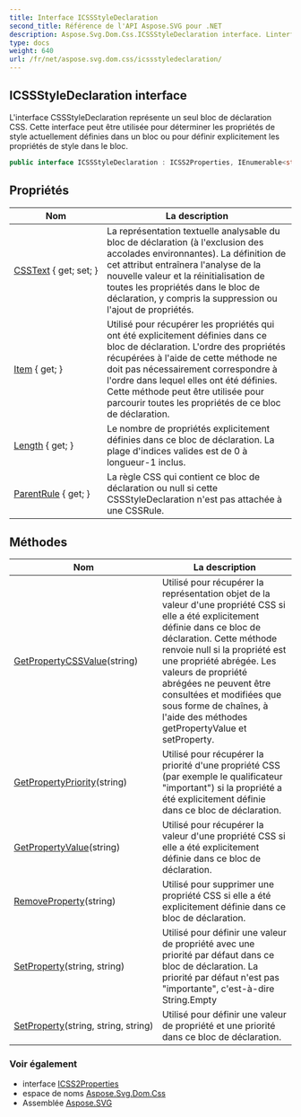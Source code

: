 ```yaml
---
title: Interface ICSSStyleDeclaration
second_title: Référence de l'API Aspose.SVG pour .NET
description: Aspose.Svg.Dom.Css.ICSSStyleDeclaration interface. Linterface CSSStyleDeclaration représente un seul bloc de déclaration CSS. Cette interface peut être utilisée pour déterminer les propriétés de style actuellement définies dans un bloc ou pour définir explicitement les propriétés de style dans le bloc.
type: docs
weight: 640
url: /fr/net/aspose.svg.dom.css/icssstyledeclaration/
---
```

## ICSSStyleDeclaration interface

L'interface CSSStyleDeclaration représente un seul bloc de déclaration CSS. Cette interface peut être utilisée pour déterminer les propriétés de style actuellement définies dans un bloc ou pour définir explicitement les propriétés de style dans le bloc.

```csharp
public interface ICSSStyleDeclaration : ICSS2Properties, IEnumerable<string>
```

## Propriétés

| Nom | La description |
| --- | --- |
| [CSSText](../../aspose.svg.dom.css/icssstyledeclaration/csstext/) { get; set; } | La représentation textuelle analysable du bloc de déclaration (à l'exclusion des accolades environnantes). La définition de cet attribut entraînera l'analyse de la nouvelle valeur et la réinitialisation de toutes les propriétés dans le bloc de déclaration, y compris la suppression ou l'ajout de propriétés. |
| [Item](../../aspose.svg.dom.css/icssstyledeclaration/item/) { get; } | Utilisé pour récupérer les propriétés qui ont été explicitement définies dans ce bloc de déclaration. L'ordre des propriétés récupérées à l'aide de cette méthode ne doit pas nécessairement correspondre à l'ordre dans lequel elles ont été définies. Cette méthode peut être utilisée pour parcourir toutes les propriétés de ce bloc de déclaration. |
| [Length](../../aspose.svg.dom.css/icssstyledeclaration/length/) { get; } | Le nombre de propriétés explicitement définies dans ce bloc de déclaration. La plage d'indices valides est de 0 à longueur-1 inclus. |
| [ParentRule](../../aspose.svg.dom.css/icssstyledeclaration/parentrule/) { get; } | La règle CSS qui contient ce bloc de déclaration ou null si cette CSSStyleDeclaration n'est pas attachée à une CSSRule. |

## Méthodes

| Nom | La description |
| --- | --- |
| [GetPropertyCSSValue](../../aspose.svg.dom.css/icssstyledeclaration/getpropertycssvalue/)(string) | Utilisé pour récupérer la représentation objet de la valeur d'une propriété CSS si elle a été explicitement définie dans ce bloc de déclaration. Cette méthode renvoie null si la propriété est une propriété abrégée. Les valeurs de propriété abrégées ne peuvent être consultées et modifiées que sous forme de chaînes, à l'aide des méthodes getPropertyValue et setProperty. |
| [GetPropertyPriority](../../aspose.svg.dom.css/icssstyledeclaration/getpropertypriority/)(string) | Utilisé pour récupérer la priorité d'une propriété CSS (par exemple le qualificateur "important") si la propriété a été explicitement définie dans ce bloc de déclaration. |
| [GetPropertyValue](../../aspose.svg.dom.css/icssstyledeclaration/getpropertyvalue/)(string) | Utilisé pour récupérer la valeur d'une propriété CSS si elle a été explicitement définie dans ce bloc de déclaration. |
| [RemoveProperty](../../aspose.svg.dom.css/icssstyledeclaration/removeproperty/)(string) | Utilisé pour supprimer une propriété CSS si elle a été explicitement définie dans ce bloc de déclaration. |
| [SetProperty](../../aspose.svg.dom.css/icssstyledeclaration/setproperty/#setproperty)(string, string) | Utilisé pour définir une valeur de propriété avec une priorité par défaut dans ce bloc de déclaration. La priorité par défaut n'est pas "importante", c'est-à-dire String.Empty |
| [SetProperty](../../aspose.svg.dom.css/icssstyledeclaration/setproperty/#setproperty_1)(string, string, string) | Utilisé pour définir une valeur de propriété et une priorité dans ce bloc de déclaration. |

### Voir également

* interface [ICSS2Properties](../icss2properties/)
* espace de noms [Aspose.Svg.Dom.Css](../../aspose.svg.dom.css/)
* Assemblée [Aspose.SVG](../../)


